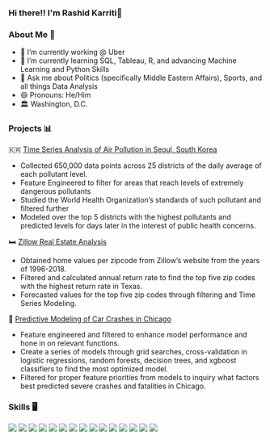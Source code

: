 ### Hi there!! I'm Rashid Karriti👋

### About Me :man:
- 🔭 I’m currently working @ Uber
- 🌱 I’m currently learning SQL, Tableau, R, and advancing Machine Learning and Python Skills 
- 💬 Ask me about Politics (specifically Middle Eastern Affairs), Sports, and all things Data Analysis
- 😄 Pronouns: He/Him
- 🏛 Washington, D.C. 

### Projects 📊
🇰🇷 [Time Series Analysis of Air Pollution in Seoul, South Korea](https://github.com/rhk48/Time-Series-Analysis-of-Seouls-Air-Pollution)
- Collected 650,000 data points across 25 districts of the daily average of each pollutant level.
- Feature Engineered to filter for areas that reach levels of extremely dangerous pollutants
- Studied the World Health Organization’s standards of such pollutant and filtered further
- Modeled over the top 5 districts with the highest pollutants and predicted levels for days later in the interest of public health concerns. 

🛏️ [Zillow Real Estate Analysis](https://github.com/rhk48/zillow-time-series) 
- Obtained home values per zipcode from Zillow’s website from the years of 1996-2018.
- Filtered and calculated annual return rate to find the top five zip codes with the highest return rate in Texas.
- Forecasted values for the top five zip codes through filtering and Time Series Modeling. 

🚗 [Predictive Modeling of Car Crashes in Chicago](https://github.com/rhk48/chicago-cars) 
- Feature engineered and filtered to enhance model performance and hone in on relevant functions.  
- Create a series of models through grid searches, cross-validation in logistic regressions, random forests, decision trees, and xgboost classifiers to find the most optimized model.  
- Filtered for proper feature priorities from models to inquiry what factors best predicted severe crashes and fatalities in Chicago. 


### Skills 🖥
<p>
  <img src="https://img.shields.io/badge/Python-3776AB?style=for-the-badge&logo=python&logoColor=white" />
  <img src="https://img.shields.io/badge/HTML5-E34F26?style=for-the-badge&logo=html5&logoColor=white" />
  <img src="https://img.shields.io/badge/SQLite-07405E?style=for-the-badge&logo=sqlite&logoColor=white" />
  <img src="https://img.shields.io/badge/Visual_Studio_Code-0078D4?style=for-the-badge&logo=visual%20studio%20code&logoColor=white" />
  <img src=https://img.shields.io/badge/Keras-D00000?style=for-the-badge&logo=Keras&logoColor=white" />
  <img src=https://img.shields.io/badge/Numpy-777BB4?style=for-the-badge&logo=numpy&logoColor=white" />
  <img src=https://img.shields.io/badge/Pandas-2C2D72?style=for-the-badge&logo=pandas&logoColor=white" />
  <img src= https://img.shields.io/badge/Plotly-239120?style=for-the-badge&logo=plotly&logoColor=white" />
  <img src=https://img.shields.io/badge/json-5E5C5C?style=for-the-badge&logo=json&logoColor=white" />
  <img src=https://img.shields.io/badge/R-276DC3?style=for-the-badge&logo=r&logoColor=white" />
  <img src=https://img.shields.io/badge/Jupyter-F37626.svg?&style=for-the-badge&logo=Jupyter&logoColor=white" />
  <img src=https://img.shields.io/badge/Selenium-43B02A?style=for-the-badge&logo=Selenium&logoColor=white" />
  <img src=https://img.shields.io/badge/PowerBI-F2C811?style=for-the-badge&logo=Power%20BI&logoColor=white" />
  <img src=https://img.shields.io/badge/Tableau-E97627?style=for-the-badge&logo=Tableau&logoColor=white" /> 
  <img src=https://img.shields.io/badge/Coursera-0056D2?style=for-the-badge&logo=Coursera&logoColor=white" />   
<p>
